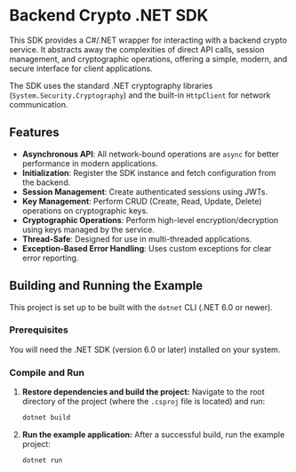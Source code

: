 # Backend Crypto .NET SDK

This SDK provides a C#/.NET wrapper for interacting with a backend crypto service. It abstracts away the complexities of direct API calls, session management, and cryptographic operations, offering a simple, modern, and secure interface for client applications.

The SDK uses the standard .NET cryptography libraries (`System.Security.Cryptography`) and the built-in `HttpClient` for network communication.

## Features

-   **Asynchronous API**: All network-bound operations are `async` for better performance in modern applications.
-   **Initialization**: Register the SDK instance and fetch configuration from the backend.
-   **Session Management**: Create authenticated sessions using JWTs.
-   **Key Management**: Perform CRUD (Create, Read, Update, Delete) operations on cryptographic keys.
-   **Cryptographic Operations**: Perform high-level encryption/decryption using keys managed by the service.
-   **Thread-Safe**: Designed for use in multi-threaded applications.
-   **Exception-Based Error Handling**: Uses custom exceptions for clear error reporting.

## Building and Running the Example

This project is set up to be built with the `dotnet` CLI (.NET 6.0 or newer).

### Prerequisites

You will need the .NET SDK (version 6.0 or later) installed on your system.

### Compile and Run

1.  **Restore dependencies and build the project:**
    Navigate to the root directory of the project (where the `.csproj` file is located) and run:
    ```sh
    dotnet build
    ```

2.  **Run the example application:**
    After a successful build, run the example project:
    ```sh
    dotnet run
    ```

